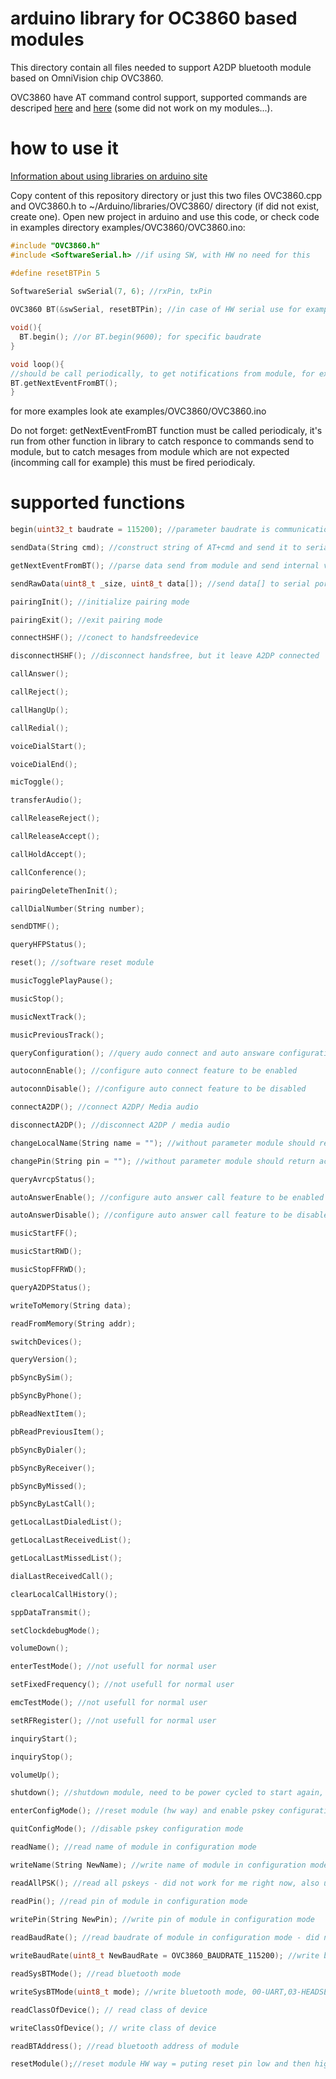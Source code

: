 # arduino library for OC3860 based modules

This directory contain all files needed to support A2DP bluetooth module based on OmniVision chip OVC3860.

OVC3860 have AT command control support, supported commands are descriped <a href="https://github.com/tomaskovacik/kicad-library/blob/master/library/datasheet/OVC3860_based_modules/BLK-MD-SPK-B_AT_Command_set_original.pdf">here</a> and <a href="https://github.com/tomaskovacik/kicad-library/blob/master/library/datasheet/OVC3860_based_modules/OVC3860_AT_Command_Application_Notes.pdf">here</a> (some did not work on my modules...).

# how to use it

<a href="https://www.arduino.cc/en/Guide/Libraries">Information about using libraries on arduino site</a>

Copy content of this repository directory or just this two files OVC3860.cpp and OVC3860.h to ~/Arduino/libraries/OVC3860/ directory (if did not exist, create one). Open new project in arduino and use this code, or check code in examples directory examples/OVC3860/OVC3860.ino:

```c
#include "OVC3860.h"
#include <SoftwareSerial.h> //if using SW, with HW no need for this

#define resetBTPin 5
 
SoftwareSerial swSerial(7, 6); //rxPin, txPin

OVC3860 BT(&swSerial, resetBTPin); //in case of HW serial use for example: (&Serial1)

void(){
  BT.begin(); //or BT.begin(9600); for specific baudrate
}

void loop(){
//should be call periodically, to get notifications from module, for example if someone calling...
BT.getNextEventFromBT();
}
```

for more examples look ate examples/OVC3860/OVC3860.ino

Do not forget: getNextEventFromBT function must be called periodicaly, it's run from other function in library to catch responce to commands send to module, but to catch mesages from module which are not expected (incomming call for example) this must be fired periodicaly.

# supported functions
```c
begin(uint32_t baudrate = 115200); //parameter baudrate is communication speed between MCU and arduino, default 115200

sendData(String cmd); //construct string of AT+cmd and send it to serial port

getNextEventFromBT(); //parse data send from module and send internal variales, call this periodicaly, to parse data received from module ASAP

sendRawData(uint8_t _size, uint8_t data[]); //send data[] to serial port

pairingInit(); //initialize pairing mode

pairingExit(); //exit pairing mode

connectHSHF(); //conect to handsfreedevice

disconnectHSHF(); //disconnect handsfree, but it leave A2DP connected

callAnswer();

callReject();

callHangUp();

callRedial();

voiceDialStart(); 

voiceDialEnd();

micToggle();

transferAudio();

callReleaseReject();

callReleaseAccept();

callHoldAccept();

callConference();

pairingDeleteThenInit();

callDialNumber(String number);

sendDTMF();

queryHFPStatus();

reset(); //software reset module

musicTogglePlayPause();

musicStop();

musicNextTrack();

musicPreviousTrack();

queryConfiguration(); //query audo connect and auto answare configuration

autoconnEnable(); //configure auto connect feature to be enabled 

autoconnDisable(); //configure auto connect feature to be disabled

connectA2DP(); //connect A2DP/ Media audio

disconnectA2DP(); //disconnect A2DP / media audio

changeLocalName(String name = ""); //without parameter module should return actual name, did not work for me

changePin(String pin = ""); //without parameter module should return actual pin, did not work for me

queryAvrcpStatus(); 

autoAnswerEnable(); //configure auto answer call feature to be enabled 

autoAnswerDisable(); //configure auto answer call feature to be disabled 

musicStartFF();

musicStartRWD();

musicStopFFRWD();

queryA2DPStatus(); 

writeToMemory(String data);

readFromMemory(String addr);

switchDevices();

queryVersion();

pbSyncBySim();

pbSyncByPhone();

pbReadNextItem();

pbReadPreviousItem();

pbSyncByDialer();

pbSyncByReceiver();

pbSyncByMissed();

pbSyncByLastCall();

getLocalLastDialedList();

getLocalLastReceivedList();

getLocalLastMissedList();

dialLastReceivedCall();

clearLocalCallHistory();

sppDataTransmit();

setClockdebugMode();

volumeDown();

enterTestMode(); //not usefull for normal user

setFixedFrequency(); //not usefull for normal user

emcTestMode(); //not usefull for normal user

setRFRegister(); //not usefull for normal user

inquiryStart(); 

inquiryStop(); 

volumeUp(); 

shutdown(); //shutdown module, need to be power cycled to start again, HW reset did not work

enterConfigMode(); //reset module (hw way) and enable pskey configuration mode 

quitConfigMode(); //disable pskey configuration mode

readName(); //read name of module in configuration mode

writeName(String NewName); //write name of module in configuration mode

readAllPSK(); //read all pskeys - did not work for me right now, also using pskey config app did not work for this.

readPin(); //read pin of module in configuration mode

writePin(String NewPin); //write pin of module in configuration mode
 
readBaudRate(); //read baudrate of module in configuration mode - did not work for me right now, also using pskey config app did not work for this. 

writeBaudRate(uint8_t NewBaudRate = OVC3860_BAUDRATE_115200); //write baudrate of module in configuration mode - did not work for me right now, also using pskey config app did not work for this.

readSysBTMode(); //read bluetooth mode 

writeSysBTMode(uint8_t mode); //write bluetooth mode, 00-UART,03-HEADSET,04-CARKIT,06-AVSINK,09-MOBILE

readClassOfDevice(); // read class of device

writeClassOfDevice(); // write class of device

readBTAddress(); //read bluetooth address of module

resetModule();//reset module HW way = puting reset pin low and then high


